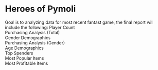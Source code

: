 # Heroes of Pymoli  
Goal is to analyzing data for most recent fantast game, the final report will include the following:
Player Count  
Purchasing Analysis (Total)  
Gender Demographics  
Purchasing Analysis (Gender)  
Age Demographics  
Top Spenders  
Most Popular Items  
Most Profitable Items  
